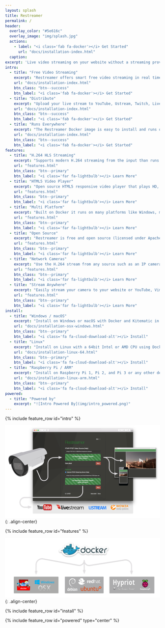 ```yaml
---
layout: splash
title: Restreamer
permalink: /
header:
  overlay_color: "#5e616c"
  overlay_image: "img/splash.jpg"
  actions:
    - label: "<i class='fab fa-docker'></i> Get Started"
      url: "docs/installation-index.html"
  caption: 
excerpt: 'Live video streaming on your website without a streaming provider.<br /> <small><a href="https://github.com/datarhei/restreamer/releases/tag/0.1.0">Latest release v0.1.0</a></small><br /><br /> {::nomarkdown}<iframe style="display: inline-block;" src="https://ghbtns.com/github-btn.html?user=datarhei&repo=restreamer&type=star&count=true&size=large" frameborder="0" scrolling="0" width="160px" height="30px"></iframe> <iframe style="display: inline-block;" src="https://ghbtns.com/github-btn.html?user=datarhei&repo=restreamer&type=fork&count=true&size=large" frameborder="0" scrolling="0" width="158px" height="30px"></iframe>{:/nomarkdown}'
intro:
  - title: "Free Video Streaming"
    excerpt: "Restreamer offers smart free video streaming in real time. Stream H.264 video of IP cameras live to your website."
    url: "docs/installation-index.html"
    btn_class: "btn--success"
    btn_label: "<i class='fab fa-docker'></i> Get Started"
  - title: "Distribute"
    excerpt: "Upload your live stream to YouTube, Ustream, Twitch, Livestream.com or any other streaming solutions like Wowza."
    url: "docs/installation-index.html"
    btn_class: "btn--success"
    btn_label: "<i class='fab fa-docker'></i> Get Started"
  - title: "Runs Everywhere"
    excerpt: "The Restreamer Docker image is easy to install and runs on Linux, macOS and Windows, as well as on Raspberry Pi and others."
    url: "docs/installation-index.html"
    btn_class: "btn--success"
    btn_label: "<i class='fab fa-docker'></i> Get Started"
features:
  - title: "H.264 HLS Streaming"
    excerpt: "Supports modern H.264 streaming from the input than runs natively in your browser without requiring Flash or any other plugins."
    url: "features.html"
    btn_class: "btn--primary"
    btn_label: "<i class='far fa-lightbulb'></i> Learn More"
  - title: "HTML5 Video Player"
    excerpt: "Open source HTML5 responsive video player that plays HD, Full-HD, and 4K video with audio in fullscreen."
    url: "features.html"
    btn_class: "btn--primary"
    btn_label: "<i class='far fa-lightbulb'></i> Learn More"
  - title: "Multi Platform"
    excerpt: "Built on Docker it runs on many platforms like Windows, macOS, Linux, Raspberry Pi 1/2/3/Zero, and more."
    url: "features.html"
    btn_class: "btn--primary"
    btn_label: "<i class='far fa-lightbulb'></i> Learn More"
  - title: "Open Source"
    excerpt: "Restreamer is free and open source (licensed under Apache 2.0), so you can use it for any purpose, private or commercial."
    url: "features.html"
    btn_class: "btn--primary"
    btn_label: "<i class='far fa-lightbulb'></i> Learn More"
  - title: "Network Cameras"
    excerpt: "Use the H.264 stream from any source such as an IP camera, USB camera, Rapsicam, or any H.264 encoder."
    url: "features.html"
    btn_class: "btn--primary"
    btn_label: "<i class='far fa-lightbulb'></i> Learn More"
  - title: "Stream Anywhere"
    excerpt: "Easily stream your camera to your website or YouTube, Vimeo, Twitch, Wowza, AMS, Red5, and many more."
    url: "features.html"
    btn_class: "btn--primary"
    btn_label: "<i class='far fa-lightbulb'></i> Learn More"
install:
  - title: "Windows / macOS"
    excerpt: "Install on Windows or macOS with Docker and Kitematic in just a few clicks."
    url: "docs/installation-osx-windows.html"
    btn_class: "btn--primary"
    btn_label: "<i class='fa fa-cloud-download-alt'></i> Install"
  - title: "Linux"
    excerpt: "Install on Linux with a 64bit Intel or AMD CPU using Docker."
    url: "docs/installation-linux-64.html"
    btn_class: "btn--primary"
    btn_label: "<i class='fa fa-cloud-download-alt'></i> Install"
  - title: "Raspberry Pi / ARM"
    excerpt: "Install on Raspberry Pi 1, Pi 2, and Pi 3 or any other device with an ARMv6, ARMv7, or ARMv8 CPU."
    url: "docs/installation-linux-arm.html"
    btn_class: "btn--primary"
    btn_label: "<i class='fa fa-cloud-download-alt'></i> Install"
powered:
  - title: "Powered by"
    excerpt: "![Intro Powered By](img/intro_powered.png)"
---
```


{% include feature_row id="intro" %}

![Intro Banner](img/intro_banner.png){: .align-center}

{% include feature_row id="features" %}

![Intro Docker](img/intro_docker.png){: .align-center}

{% include feature_row id="install" %}

{% include feature_row id="powered" type="center" %}

